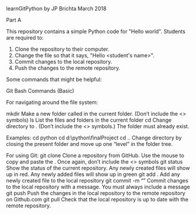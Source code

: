 learnGitPython
by JP Brichta
March 2018

Part A

This repository contains a simple Python code for "Hello world". Students are required to:

1. Clone the repository to their computer.
2. Change the file so that it says, "Hello <student's name>".
3. Commit changes to the local repository.
4. Push the changes to the remote repository.

Some commands that might be helpful:

Git Bash Commands (Basic)

For navigating around the file system:

mkdir <folder>        Make a new folder called <folder> in the current folder. (Don’t include the <> symbols)
ls                    List the files and folders in the current folder
cd <folder>           Change directory to <folder>. (Don’t include the <> symbols.) The folder must already exist.

Examples:
cd python
cd d:\python\finalProject
cd ..                 Change directory by closing the present folder and move up one “level” in the folder tree.

For using Git: 
git clone <link>        Clone a repository from GitHub. Use the mouse to copy and paste the <link>. Once again, don’t include                         the <> symbols
git status              Show the status of the current repository. Any newly created files will show up in red. Any newly                             added files will show up in green
git add .               Add any newly created file to the local repository
git commit -m “<message>”   Commit changes to the local repository with a message. You must always include a message
git push                Push the changes in the local repository to the remote repository on Github.com
git pull                Check that the local repository is up to date with the remote repository.
